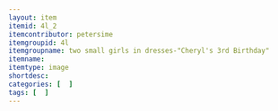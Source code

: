 ```yaml
---
layout: item
itemid: 4l_2
itemcontributor: petersime
itemgroupid: 4l
itemgroupname: two small girls in dresses-"Cheryl's 3rd Birthday"
itemname: 
itemtype: image
shortdesc: 
categories: [  ]
tags: [  ]
---
```







